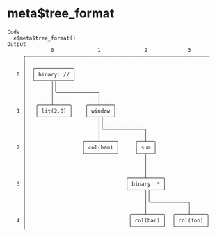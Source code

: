 # meta$tree_format

    Code
      e$meta$tree_format()
    Output
                  0              1              2             3
         ┌───────────────────────────────────────────────────────────
         │
         │  ╭────────────╮
       0 │  │ binary: // │
         │  ╰─────┬┬─────╯
         │        ││
         │        │╰─────────────╮
         │        │              │
         │   ╭────┴─────╮    ╭───┴────╮
       1 │   │ lit(2.0) │    │ window │
         │   ╰──────────╯    ╰───┬┬───╯
         │                       ││
         │                       │╰─────────────╮
         │                       │              │
         │                  ╭────┴─────╮     ╭──┴──╮
       2 │                  │ col(ham) │     │ sum │
         │                  ╰──────────╯     ╰──┬──╯
         │                                      │
         │                                      │
         │                                      │
         │                                ╭─────┴─────╮
       3 │                                │ binary: * │
         │                                ╰─────┬┬────╯
         │                                      ││
         │                                      │╰────────────╮
         │                                      │             │
         │                                 ╭────┴─────╮  ╭────┴─────╮
       4 │                                 │ col(bar) │  │ col(foo) │
         │                                 ╰──────────╯  ╰──────────╯

